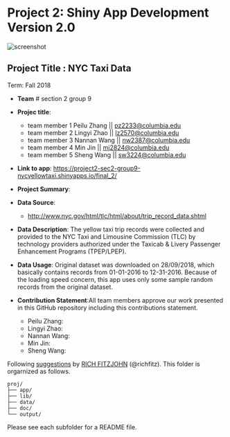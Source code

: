# Project 2: Shiny App Development Version 2.0

![screenshot](doc/taxi.jpg)

## Project Title : NYC Taxi Data
Term: Fall 2018

+ **Team** # section 2 group 9
+ **Projec title**: 
	+ team member 1 Peilu Zhang || pz2233@columbia.edu
	+ team member 2 Lingyi Zhao || lz2570@columbia.edu
	+ team member 3 Nannan Wang || nw2387@columbia.edu
	+ team member 4 Min Jin || mj2824@columbia.edu
	+ team member 5 Sheng Wang || sw3224@columbia.edu

+ **Link to app**:
https://project2-sec2-group9-nycyellowtaxi.shinyapps.io/final_2/

+ **Project Summary**: 

+ **Data Source**:
	- http://www.nyc.gov/html/tlc/html/about/trip_record_data.shtml

+ **Data Description**: The yellow taxi trip records were collected and provided to the NYC Taxi and Limousine Commission (TLC) by technology providers authorized under the Taxicab & Livery Passenger Enhancement Programs (TPEP/LPEP).

+ **Data Usage**: Original dataset was downloaded on 28/09/2018, which basically contains records from 01-01-2016 to 12-31-2016. Because of the loading speed concern, this app uses only some sample random records from the original dataset.

+ **Contribution Statement**:All team members approve our work presented in this GitHub repository including this contributions statement.
   + Peilu Zhang: 
   + Lingyi Zhao: 
   + Nannan Wang: 
   + Min Jin: 
   + Sheng Wang: 
   

  
Following [suggestions](http://nicercode.github.io/blog/2013-04-05-projects/) by [RICH FITZJOHN](http://nicercode.github.io/about/#Team) (@richfitz). This folder is orgarnized as follows.

```
proj/
├── app/
├── lib/
├── data/
├── doc/
└── output/
```

Please see each subfolder for a README file.
